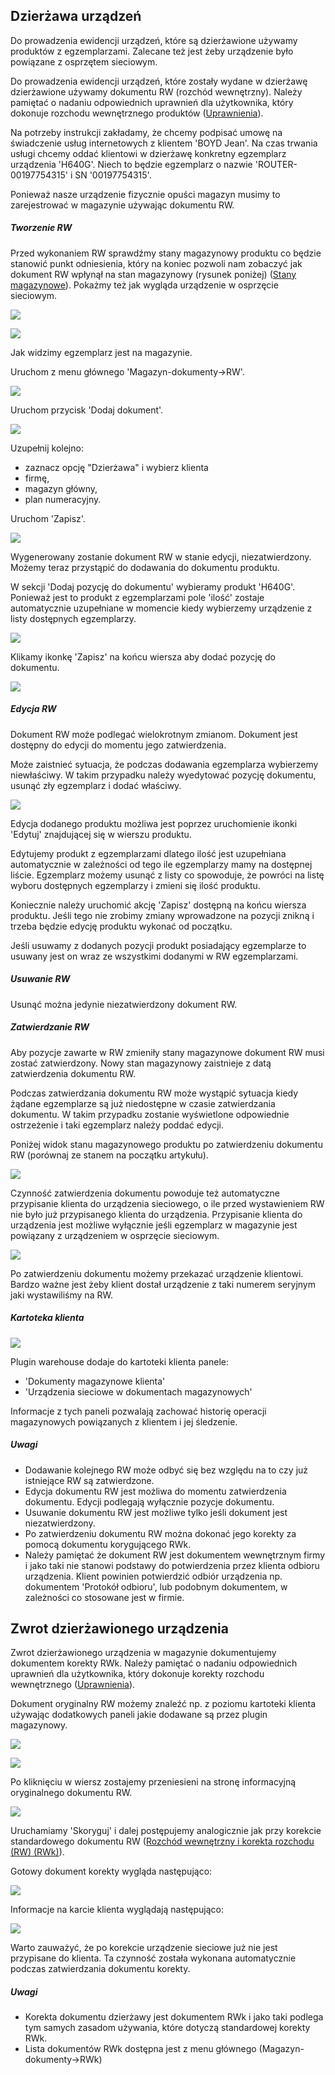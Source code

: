 ## Dzierżawa urządzeń

Do prowadzenia ewidencji urządzeń, które są dzierżawione używamy produktów z egzemplarzami. Zalecane też jest żeby urządzenie było powiązane z osprzętem sieciowym.

Do prowadzenia ewidencji urządzeń, które zostały wydane w dzierżawę dzierżawione używamy dokumentu RW (rozchód wewnętrzny). Należy pamiętać o nadaniu odpowiednich uprawnień dla użytkownika, który dokonuje rozchodu wewnętrznego produktów ([Uprawnienia](uprawnienia.md)).

Na potrzeby instrukcji zakładamy, że chcemy podpisać umowę na świadczenie usług internetowych z klientem 'BOYD Jean'. Na czas trwania usługi chcemy oddać klientowi w dzierżawę konkretny egzemplarz urządzenia 'H640G'. Niech to będzie egzemplarz o nazwie 'ROUTER-00197754315' i SN '00197754315'.

Ponieważ nasze urządzenie fizycznie opuści magazyn musimy to zarejestrować w magazynie używając dokumentu RW.

##### Tworzenie RW

Przed wykonaniem RW sprawdźmy stany magazynowy produktu co będzie stanowić punkt odniesienia, który na koniec pozwoli nam zobaczyć jak dokument RW wpłynął na stan magazynowy (rysunek poniżej) ([Stany magazynowe](stany_magazynowe.md)). Pokażmy też jak wygląda urządzenie w osprzęcie sieciowym.

![](https://www.chilan.com/lms-plus/screenshots/warehouse/wh-100.png)

![](https://www.chilan.com/lms-plus/screenshots/warehouse/wh-105.png)

Jak widzimy egzemplarz jest na magazynie.

Uruchom z menu głównego 'Magazyn-dokumenty->RW'.

![](https://www.chilan.com/lms-plus/screenshots/warehouse/wh-81.png)

Uruchom przycisk 'Dodaj dokument'.

![](https://www.chilan.com/lms-plus/screenshots/warehouse/wh-101.png)

Uzupełnij kolejno:
- zaznacz opcję "Dzierżawa" i wybierz klienta
- firmę,
- magazyn główny,
- plan numeracyjny.

Uruchom 'Zapisz'.

![](https://www.chilan.com/lms-plus/screenshots/warehouse/wh-102.png)

Wygenerowany zostanie dokument RW w stanie edycji, niezatwierdzony. Możemy teraz przystąpić do dodawania do dokumentu produktu.

W sekcji 'Dodaj pozycję do dokumentu' wybieramy produkt 'H640G'. Ponieważ jest to produkt z egzemplarzami pole 'ilość' zostaje automatycznie uzupełniane w momencie kiedy wybierzemy urządzenie z listy dostępnych egzemplarzy.

![](https://www.chilan.com/lms-plus/screenshots/warehouse/wh-103.png)

Klikamy ikonkę 'Zapisz' na końcu wiersza aby dodać pozycję do dokumentu.

![](https://www.chilan.com/lms-plus/screenshots/warehouse/wh-104.png)

##### Edycja RW

Dokument RW może podlegać wielokrotnym zmianom. Dokument jest dostępny do edycji do momentu jego zatwierdzenia.

Może zaistnieć sytuacja, że podczas dodawania egzemplarza wybierzemy niewłaściwy. W takim przypadku należy wyedytować pozycję dokumentu, usunąć zły egzemplarz i dodać właściwy.

![](https://www.chilan.com/lms-plus/screenshots/warehouse/wh-106.png)

Edycja dodanego produktu możliwa jest poprzez uruchomienie ikonki 'Edytuj' znajdującej się w wierszu produktu.

Edytujemy produkt z egzemplarzami dlatego ilość jest uzupełniana automatycznie w zależności od tego ile egzemplarzy mamy na dostępnej liście. Egzemplarz możemy usunąć z listy co spowoduje, że powróci na listę wyboru dostępnych egzemplarzy i zmieni się ilość produktu.

Koniecznie należy uruchomić akcję 'Zapisz' dostępną na końcu wiersza produktu. Jeśli tego nie zrobimy zmiany wprowadzone na pozycji znikną i trzeba będzie edycję produktu wykonać od początku.

Jeśli usuwamy z dodanych pozycji produkt posiadający egzemplarze to usuwany jest on wraz ze wszystkimi dodanymi w RW egzemplarzami.

##### Usuwanie RW

Usunąć można jedynie niezatwierdzony dokument RW.

##### Zatwierdzanie RW

Aby pozycje zawarte w RW zmieniły stany magazynowe dokument RW musi zostać zatwierdzony. Nowy stan magazynowy zaistnieje z datą zatwierdzenia dokumentu RW.

Podczas zatwierdzania dokumentu RW może wystąpić sytuacja kiedy żądane egzemplarze są już niedostępne w czasie zatwierdzania dokumentu. W takim przypadku zostanie wyświetlone odpowiednie ostrzeżenie i taki egzemplarz należy poddać edycji.

Poniżej widok stanu magazynowego produktu po zatwierdzeniu dokumentu RW (porównaj ze stanem na początku artykułu).

![](https://www.chilan.com/lms-plus/screenshots/warehouse/wh-107.png)

Czynność zatwierdzenia dokumentu powoduje też automatyczne przypisanie klienta do urządzenia sieciowego, o ile przed wystawieniem RW nie było już przypisanego klienta do urządzenia. Przypisanie klienta do urządzenia jest możliwe wyłącznie jeśli egzemplarz w magazynie jest powiązany z urządzeniem w osprzęcie sieciowym.

![](https://www.chilan.com/lms-plus/screenshots/warehouse/wh-108.png)

Po zatwierdzeniu dokumentu możemy przekazać urządzenie klientowi. Bardzo ważne jest żeby klient dostał urządzenie z taki numerem seryjnym jaki wystawiliśmy na RW.

##### Kartoteka klienta

![](https://www.chilan.com/lms-plus/screenshots/warehouse/wh-109.png)

Plugin warehouse dodaje do kartoteki klienta panele:
- 'Dokumenty magazynowe klienta'
- 'Urządzenia sieciowe w dokumentach magazynowych'

Informacje z tych paneli pozwalają zachować historię operacji magazynowych powiązanych z klientem i jej śledzenie.

##### Uwagi

- Dodawanie kolejnego RW może odbyć się bez względu na to czy już istniejące RW są zatwierdzone.
- Edycja dokumentu RW jest możliwa do momentu zatwierdzenia dokumentu. Edycji podlegają wyłącznie pozycje dokumentu.
- Usuwanie dokumentu RW jest możliwe tylko jeśli dokument jest niezatwierdzony.
- Po zatwierdzeniu dokumentu RW można dokonać jego korekty za pomocą dokumentu korygującego RWk.
- Należy pamiętać że dokument RW jest dokumentem wewnętrznym firmy i jako taki nie stanowi podstawy do potwierdzenia przez klienta odbioru urządzenia. Klient powinien potwierdzić odbiór urządzenia np. dokumentem 'Protokół odbioru', lub podobnym dokumentem, w zależności co stosowane jest w firmie.

## Zwrot dzierżawionego urządzenia

Zwrot dzierżawionego urządzenia w magazynie dokumentujemy dokumentem korekty RWk. Należy pamiętać o nadaniu odpowiednich uprawnień dla użytkownika, który dokonuje korekty rozchodu wewnętrznego ([Uprawnienia](uprawnienia.md)).

Dokument oryginalny RW możemy znaleźć np. z poziomu kartoteki klienta używając dodatkowych paneli jakie dodawane są przez plugin magazynowy.

![](https://www.chilan.com/lms-plus/screenshots/warehouse/wh-110.png)

![](https://www.chilan.com/lms-plus/screenshots/warehouse/wh-111.png)

Po kliknięciu w wiersz zostajemy przeniesieni na stronę informacyjną oryginalnego dokumentu RW.

![](https://www.chilan.com/lms-plus/screenshots/warehouse/wh-112.png)

Uruchamiamy 'Skoryguj' i dalej postępujemy analogicznie jak przy korekcie standardowego dokumentu RW ([Rozchód wewnętrzny i korekta rozchodu (RW) (RWk)](dokument_rw.md)).

Gotowy dokument korekty wygląda następująco:

![](https://www.chilan.com/lms-plus/screenshots/warehouse/wh-113.png)

Informacje na karcie klienta wyglądają następująco:

![](https://www.chilan.com/lms-plus/screenshots/warehouse/wh-114.png)

Warto zauważyć, że po korekcie urządzenie sieciowe już nie jest przypisane do klienta. Ta czynność została wykonana automatycznie podczas zatwierdzania dokumentu korekty.

##### Uwagi

- Korekta dokumentu dzierżawy jest dokumentem RWk i jako taki podlega tym samych zasadom używania, które dotyczą standardowej korekty RWk.
- Lista dokumentów RWk dostępna jest z menu głównego (Magazyn-dokumenty->RWk)
